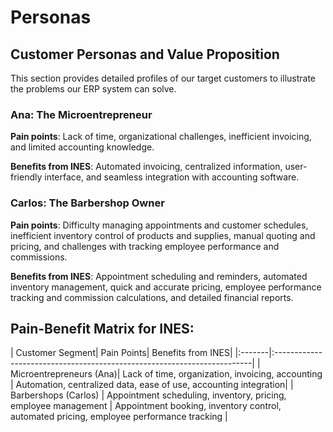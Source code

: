 # Personas

## Customer Personas and Value Proposition

This section provides detailed profiles of our target customers to illustrate the problems our ERP system can solve.

### Ana: The Microentrepreneur
**Pain points**: Lack of time, organizational challenges, inefficient invoicing, and limited accounting knowledge.

**Benefits from INES**: Automated invoicing, centralized information, user-friendly interface, and seamless integration with accounting software.

### Carlos: The Barbershop Owner
**Pain points**: Difficulty managing appointments and customer schedules, inefficient inventory control of products and supplies, manual quoting and pricing, and challenges with tracking employee performance and commissions.

**Benefits from INES**: Appointment scheduling and reminders, automated inventory management, quick and accurate pricing, employee performance tracking and commission calculations, and detailed financial reports.

## Pain-Benefit Matrix for INES:

| Customer  Segment| 	Pain  Points| 	Benefits from INES|
|:-------|:------------------------------------------------------------------------|
| Microentrepreneurs (Ana)| 	Lack of time, organization, invoicing, accounting	| Automation, centralized data, ease of use, accounting integration|
| Barbershops (Carlos)	| Appointment scheduling, inventory, pricing, employee management	| 	Appointment booking, inventory control, automated pricing, employee performance tracking |
